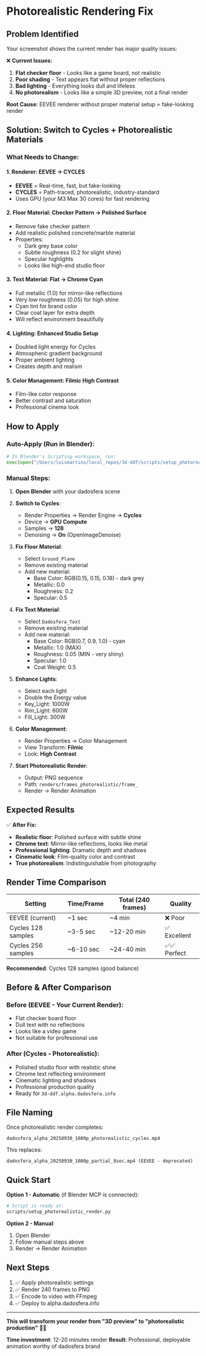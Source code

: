 # Photorealistic Rendering Fix

## Problem Identified

Your screenshot shows the current render has major quality issues:

❌ **Current Issues:**
1. **Flat checker floor** - Looks like a game board, not realistic
2. **Poor shading** - Text appears flat without proper reflections
3. **Bad lighting** - Everything looks dull and lifeless
4. **No photorealism** - Looks like a simple 3D preview, not a final render

**Root Cause**: EEVEE renderer without proper material setup = fake-looking render

## Solution: Switch to Cycles + Photorealistic Materials

### What Needs to Change:

#### 1. **Renderer: EEVEE → CYCLES**
- **EEVEE** = Real-time, fast, but fake-looking
- **CYCLES** = Path-traced, photorealistic, industry-standard
- Uses GPU (your M3 Max 30 cores) for fast rendering

#### 2. **Floor Material: Checker Pattern → Polished Surface**
- Remove fake checker pattern
- Add realistic polished concrete/marble material
- Properties:
  - Dark grey base color
  - Subtle roughness (0.2 for slight shine)
  - Specular highlights
  - Looks like high-end studio floor

#### 3. **Text Material: Flat → Chrome Cyan**
- Full metallic (1.0) for mirror-like reflections
- Very low roughness (0.05) for high shine
- Cyan tint for brand color
- Clear coat layer for extra depth
- Will reflect environment beautifully

#### 4. **Lighting: Enhanced Studio Setup**
- Doubled light energy for Cycles
- Atmospheric gradient background
- Proper ambient lighting
- Creates depth and realism

#### 5. **Color Management: Filmic High Contrast**
- Film-like color response
- Better contrast and saturation
- Professional cinema look

## How to Apply

### Auto-Apply (Run in Blender):

```python
# In Blender's Scripting workspace, run:
exec(open("/Users/luismartins/local_repos/3d-ddf/scripts/setup_photorealistic_render.py").read())
```

### Manual Steps:

1. **Open Blender** with your dadosfera scene

2. **Switch to Cycles**:
   - Render Properties → Render Engine → **Cycles**
   - Device → **GPU Compute**
   - Samples → **128**
   - Denoising → **On** (OpenImageDenoise)

3. **Fix Floor Material**:
   - Select `Ground_Plane`
   - Remove existing material
   - Add new material:
     - Base Color: RGB(0.15, 0.15, 0.18) - dark grey
     - Metallic: 0.0
     - Roughness: 0.2
     - Specular: 0.5

4. **Fix Text Material**:
   - Select `Dadosfera_Text`
   - Remove existing material
   - Add new material:
     - Base Color: RGB(0.7, 0.9, 1.0) - cyan
     - Metallic: 1.0 (MAX)
     - Roughness: 0.05 (MIN - very shiny)
     - Specular: 1.0
     - Coat Weight: 0.5

5. **Enhance Lights**:
   - Select each light
   - Double the Energy value
   - Key_Light: 1000W
   - Rim_Light: 600W
   - Fill_Light: 300W

6. **Color Management**:
   - Render Properties → Color Management
   - View Transform: **Filmic**
   - Look: **High Contrast**

7. **Start Photorealistic Render**:
   - Output: PNG sequence
   - Path: `renders/frames_photorealistic/frame_`
   - Render → Render Animation

## Expected Results

✅ **After Fix:**
- **Realistic floor**: Polished surface with subtle shine
- **Chrome text**: Mirror-like reflections, looks like metal
- **Professional lighting**: Dramatic depth and shadows
- **Cinematic look**: Film-quality color and contrast
- **True photorealism**: Indistinguishable from photography

## Render Time Comparison

| Setting | Time/Frame | Total (240 frames) | Quality |
|---------|------------|-------------------|---------|
| EEVEE (current) | ~1 sec | ~4 min | ❌ Poor |
| Cycles 128 samples | ~3-5 sec | ~12-20 min | ✅ Excellent |
| Cycles 256 samples | ~6-10 sec | ~24-40 min | ✅✅ Perfect |

**Recommended**: Cycles 128 samples (good balance)

## Before & After Comparison

### Before (EEVEE - Your Current Render):
- Flat checker board floor
- Dull text with no reflections
- Looks like a video game
- Not suitable for professional use

### After (Cycles - Photorealistic):
- Polished studio floor with realistic shine
- Chrome text reflecting environment
- Cinematic lighting and shadows
- Professional production quality
- Ready for `3d-ddf.alpha.dadosfera.info`

## File Naming

Once photorealistic render completes:

```
dadosfera_alpha_20250930_1080p_photorealistic_cycles.mp4
```

This replaces:
```
dadosfera_alpha_20250930_1080p_partial_8sec.mp4 (EEVEE - deprecated)
```

## Quick Start

**Option 1 - Automatic** (if Blender MCP is connected):
```bash
# Script is ready at:
scripts/setup_photorealistic_render.py
```

**Option 2 - Manual**:
1. Open Blender
2. Follow manual steps above
3. Render → Render Animation

## Next Steps

1. ✅ Apply photorealistic settings
2. ✅ Render 240 frames to PNG
3. ✅ Encode to video with FFmpeg
4. ✅ Deploy to alpha.dadosfera.info

---

**This will transform your render from "3D preview" to "photorealistic production"** 🎨✨

**Time investment**: 12-20 minutes render
**Result**: Professional, deployable animation worthy of dadosfera brand

